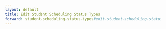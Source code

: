 ```yaml
---
layout: default
title: Edit Student Scheduling Status Types
forward: student-scheduling-status-types#edit-student-scheduling-status-types
---
```


